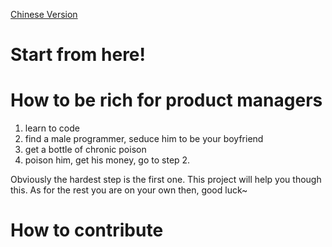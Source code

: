 [Chinese Version](./README.md)

# Start from here!

# How to be rich for product managers

1. learn to code
2. find a male programmer, seduce him to be your boyfriend
3. get a bottle of chronic poison
4. poison him, get his money, go to step 2.

Obviously the hardest step is the first one. This project will help you though this. As for the rest you are on your own then, good luck~

# How to contribute
